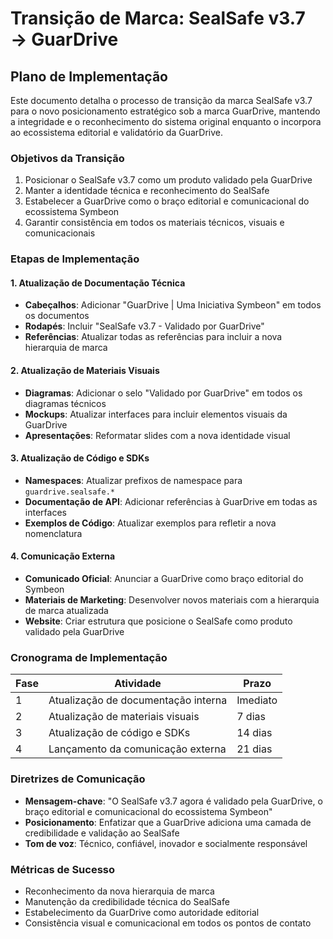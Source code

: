# Transição de Marca: SealSafe v3.7 → GuarDrive

## Plano de Implementação

Este documento detalha o processo de transição da marca SealSafe v3.7 para o novo posicionamento estratégico sob a marca GuarDrive, mantendo a integridade e o reconhecimento do sistema original enquanto o incorpora ao ecossistema editorial e validatório da GuarDrive.

### Objetivos da Transição

1. Posicionar o SealSafe v3.7 como um produto validado pela GuarDrive
2. Manter a identidade técnica e reconhecimento do SealSafe
3. Estabelecer a GuarDrive como o braço editorial e comunicacional do ecossistema Symbeon
4. Garantir consistência em todos os materiais técnicos, visuais e comunicacionais

### Etapas de Implementação

#### 1. Atualização de Documentação Técnica

- **Cabeçalhos**: Adicionar "GuarDrive | Uma Iniciativa Symbeon" em todos os documentos
- **Rodapés**: Incluir "SealSafe v3.7 - Validado por GuarDrive"
- **Referências**: Atualizar todas as referências para incluir a nova hierarquia de marca

#### 2. Atualização de Materiais Visuais

- **Diagramas**: Adicionar o selo "Validado por GuarDrive" em todos os diagramas técnicos
- **Mockups**: Atualizar interfaces para incluir elementos visuais da GuarDrive
- **Apresentações**: Reformatar slides com a nova identidade visual

#### 3. Atualização de Código e SDKs

- **Namespaces**: Atualizar prefixos de namespace para `guardrive.sealsafe.*`
- **Documentação de API**: Adicionar referências à GuarDrive em todas as interfaces
- **Exemplos de Código**: Atualizar exemplos para refletir a nova nomenclatura

#### 4. Comunicação Externa

- **Comunicado Oficial**: Anunciar a GuarDrive como braço editorial do Symbeon
- **Materiais de Marketing**: Desenvolver novos materiais com a hierarquia de marca atualizada
- **Website**: Criar estrutura que posicione o SealSafe como produto validado pela GuarDrive

### Cronograma de Implementação

| Fase | Atividade                           | Prazo    |
| ---- | ----------------------------------- | -------- |
| 1    | Atualização de documentação interna | Imediato |
| 2    | Atualização de materiais visuais    | 7 dias   |
| 3    | Atualização de código e SDKs        | 14 dias  |
| 4    | Lançamento da comunicação externa   | 21 dias  |

### Diretrizes de Comunicação

- **Mensagem-chave**: "O SealSafe v3.7 agora é validado pela GuarDrive, o braço editorial e comunicacional do ecossistema Symbeon"
- **Posicionamento**: Enfatizar que a GuarDrive adiciona uma camada de credibilidade e validação ao SealSafe
- **Tom de voz**: Técnico, confiável, inovador e socialmente responsável

### Métricas de Sucesso

- Reconhecimento da nova hierarquia de marca
- Manutenção da credibilidade técnica do SealSafe
- Estabelecimento da GuarDrive como autoridade editorial
- Consistência visual e comunicacional em todos os pontos de contato
